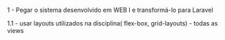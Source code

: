 1 - Pegar o sistema desenvolvido em WEB I e transformá-lo para Laravel

1.1 - usar layouts utilizados na disciplina( flex-box, grid-layouts) - todas as views 
